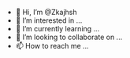 - 👋 Hi, I’m @Zkajhsh
- 👀 I’m interested in ...
- 🌱 I’m currently learning ...
- 💞️ I’m looking to collaborate on ...
- 📫 How to reach me ...

<!---
Zkajhsh/Zkajhsh is a ✨ special ✨ repository because its `README.md` (this file) appears on your GitHub profile.
You can click the Preview link to take a look at your changes.
--->
